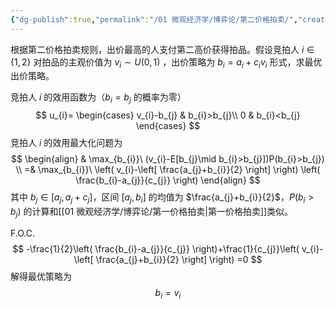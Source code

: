 ```yaml
---
{"dg-publish":true,"permalink":"/01 微观经济学/博弈论/第二价格拍卖/","created":"2024-06-21T19:39:17.239+08:00","updated":"2024-06-21T19:53:58.361+08:00"}
---
```


根据第二价格拍卖规则，出价最高的人支付第二高价获得拍品。假设竞拍人 $i\in \{ 1,2 \}$ 对拍品的主观价值为 $v_{i}\sim U(0,1)$ ，出价策略为 $b_{i}=a_{i}+c_{i}v_{i}$ 形式，求最优出价策略。

竞拍人 $i$ 的效用函数为（$b_{i}=b_{j}$ 的概率为零）
$$
u_{i}=
\begin{cases}
v_{i}-b_{j}  & b_{i}>b_{j}\\
0 & b_{i}<b_{j}
\end{cases}
$$
竞拍人 $i$ 的效用最大化问题为
$$
\begin{align}
& \max_{b_{i}}\ (v_{i}-E[b_{j}\mid b_{i}>b_{j}])P(b_{i}>b_{j}) \\
=& \max_{b_{i}}\ \left( v_{i}-\left[ \frac{a_{j}+b_{i}}{2} \right] \right) \left( \frac{b_{i}-a_{j}}{c_{j}} \right)
\end{align}
$$
其中 $b_{j}\in[a_{j},a_{j}+c_{j}]$，区间 $[a_{j},b_{i}]$ 的均值为 $\frac{a_{j}+b_{i}}{2}$，$P(b_{i}>b_{j})$ 的计算和[[01 微观经济学/博弈论/第一价格拍卖\|第一价格拍卖]]类似。

F.O.C.
$$
-\frac{1}{2}\left( \frac{b_{i}-a_{j}}{c_{j}} \right)+\frac{1}{c_{j}}\left( v_{i}-\left[ \frac{a_{j}+b_{i}}{2} \right] \right) =0
$$
解得最优策略为
$$
b_{i}=v_{i}
$$
